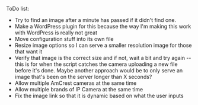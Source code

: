 ToDo list:

- Try to find an image after a minute has passed if it didn't find one.
- Make a WordPress plugin for this because the way I'm making this work with WordPress is really not great
- Move configuration stuff into its own file
- Resize image options so I can serve a smaller resolution image for those that want it
- Verify that image is the correct size and if not, wait a bit and try again -- this is for when the script catches the camera uploading a new file before it's done.  Maybe another approach would be to only serve an image that's been on the server longer than X seconds?
- Allow multiple AmCrest cameras at the same time
- Allow multiple brands of IP Camera at the same time
- Fix the image link so that it is dynamic based on what the user inputs